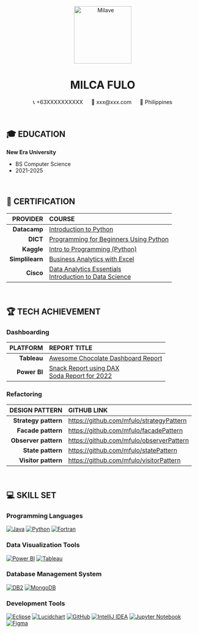 <p align="center"> 
  <img align="center" alt="Milave" width="150" src="https://github.com/mfulo/mfulo/assets/142382665/80b14cce-1659-4814-85bb-0e1e53ffc493">
</p>

<h1 align="center">MILCA FULO </h1>
<!-- Contact Details here. -->
<p align="center">
  📞 +63XXXXXXXXXX &emsp; 📩 xxx@xxx.com &emsp; 📌 Philippines
</p>

<br>

## 🎓 EDUCATION

**New Era University**
- BS Computer Science
- 2021-2025

<br>

## 📜 CERTIFICATION
  
|         **PROVIDER**       |                  **COURSE**                |
|---------------------------:|:-------------------------------------------|
| **Datacamp**               | [Introduction to Python](https://www.datacamp.com/completed/statement-of-accomplishment/course/c085179bad28306ea1277d7e00fc48c0e4711c35) |
| **DICT**                   | [Programming for Beginners Using Python]() |
| **Kaggle**                 | [Intro to Programming (Python)](https://www.kaggle.com/learn/certification/milcafulo/intro-to-programming) |
| **Simplilearn**            | [Business Analytics with Excel]() |
| **Cisco**                  | [Data Analytics Essentials](https://www.credly.com/badges/409720e2-4ff5-4e45-a0a5-f9e3f6e484bb/public_url)<br>[Introduction to Data Science](https://www.credly.com/badges/ac12eadf-0b3e-446d-a0ff-53a53ee37e16/public_url) |

<br>

## 🏆 TECH ACHIEVEMENT

### Dashboarding
|        **PLATFORM**        |             **REPORT TITLE**                |
|---------------------------:|:--------------------------------------------|
| **Tableau**                | [Awesome Chocolate Dashboard Report](https://public.tableau.com/app/profile/milca.fulo/viz/AwesomeChocolateDashboardReport_17156819785960/Dashboard1)          |
| **Power BI**               | [Snack Report using DAX](https://app.powerbi.com/view?r=eyJrIjoiMDdlYWM0OWUtNDQ4MS00NWY0LTk1MDItZjAxOTQ5NDM4ZjFlIiwidCI6IjUwZGQ1NjhmLTYwNTMtNDJkOC04NTEzLTk1NmU3N2RhZDY3NyIsImMiOjEwfQ%3D%3D) <br> [Soda Report for 2022](https://app.powerbi.com/view?r=eyJrIjoiYjc1ZDA0MzctZWI5ZC00ODcwLWIwZTAtNmY5MjU5YzU5ZDE5IiwidCI6IjUwZGQ1NjhmLTYwNTMtNDJkOC04NTEzLTk1NmU3N2RhZDY3NyIsImMiOjEwfQ%3D%3D)          |

### Refactoring 
|        **DESIGN PATTERN**        |             **GITHUB LINK**                |
|---------------------------:|:------------------------------------------|
| **Strategy pattern**       | https://github.com/mfulo/strategyPattern  |
| **Facade pattern**         | https://github.com/mfulo/facadePattern    |
| **Observer pattern**       | https://github.com/mfulo/observerPattern  |
| **State pattern**          | https://github.com/mfulo/statePattern     |
| **Visitor pattern**        | https://github.com/mfulo/visitorPattern   |

<br>

## 💻 SKILL SET
### Programming Languages
[![Java](https://img.shields.io/badge/java-%23ED8B00.svg?style=for-the-badge&logo=openjdk&logoColor=white)](https://www.oracle.com/java/)
[![Python](https://img.shields.io/badge/python-3670A0?style=for-the-badge&logo=python&logoColor=ffdd54)](https://www.python.org/)
[![Fortran](https://img.shields.io/badge/Fortran-734EAA?style=for-the-badge&logo=fortran&logoColor=white)](https://fortran-lang.org/)


### Data Visualization Tools
[![Power BI](https://img.shields.io/badge/power_bi-F2C811?style=for-the-badge&logo=powerbi&logoColor=black)](https://powerbi.microsoft.com/)
[![Tableau](https://img.shields.io/badge/Tableau-E97627?style=for-the-badge&logo=Tableau&logoColor=white)](https://www.tableau.com/)


### Database Management System
[![DB2](https://img.shields.io/badge/DB2-0033A0?style=for-the-badge&logo=IBM&logoColor=white)](https://www.ibm.com/analytics/db2)
[![MongoDB](https://img.shields.io/badge/MongoDB-4EA94B?style=for-the-badge&logo=mongodb&logoColor=white)](https://www.mongodb.com/)


### Development Tools
[![Eclipse](https://img.shields.io/badge/Eclipse-2C2255?style=for-the-badge&logo=eclipse&logoColor=white)](https://www.eclipse.org/)
[![Lucidchart](https://img.shields.io/badge/Lucidchart-F28D1A?style=for-the-badge&logo=Lucidchart&logoColor=white)](https://www.lucidchart.com/)
[![GitHub](https://img.shields.io/badge/GitHub-100000?style=for-the-badge&logo=github&logoColor=white)](https://github.com/)
[![IntelliJ IDEA](https://img.shields.io/badge/IntelliJ%20IDEA-000000?style=for-the-badge&logo=intellij%20idea&logoColor=white)](https://www.jetbrains.com/idea/)
[![Jupyter Notebook](https://img.shields.io/badge/Jupyter-F37626?style=for-the-badge&logo=jupyter&logoColor=white)](https://jupyter.org/)
[![Figma](https://img.shields.io/badge/Figma-F24E1E?style=for-the-badge&logo=figma&logoColor=white)](https://www.figma.com/)
